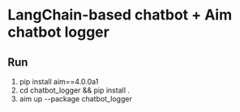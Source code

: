 # LangChain-based chatbot + Aim chatbot logger

## Run

1. pip install aim==4.0.0a1
2. cd chatbot_logger && pip install .
3. aim up --package chatbot_logger
